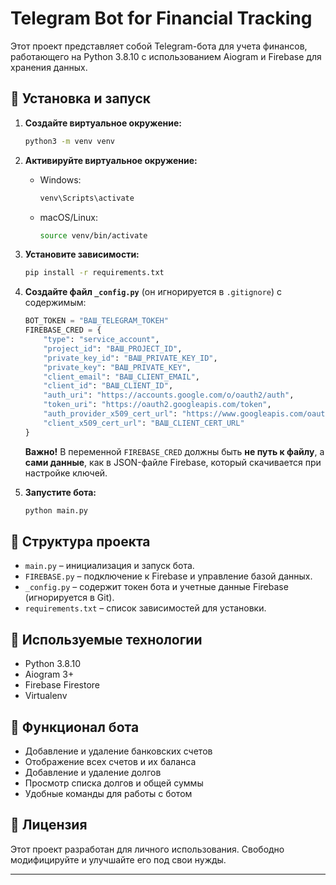 # Telegram Bot for Financial Tracking

Этот проект представляет собой Telegram-бота для учета финансов, работающего на Python 3.8.10 с использованием Aiogram и Firebase для хранения данных.

## 📌 Установка и запуск

1. **Создайте виртуальное окружение:**
   ```sh
   python3 -m venv venv
   ```
2. **Активируйте виртуальное окружение:**
   - Windows:
     ```sh
     venv\Scripts\activate
     ```
   - macOS/Linux:
     ```sh
     source venv/bin/activate
     ```
3. **Установите зависимости:**
   ```sh
   pip install -r requirements.txt
   ```
4. **Создайте файл `_config.py`** (он игнорируется в `.gitignore`) с содержимым:
   ```python
   BOT_TOKEN = "ВАШ_TELEGRAM_ТОКЕН"
   FIREBASE_CRED = {
       "type": "service_account",
       "project_id": "ВАШ_PROJECT_ID",
       "private_key_id": "ВАШ_PRIVATE_KEY_ID",
       "private_key": "ВАШ_PRIVATE_KEY",
       "client_email": "ВАШ_CLIENT_EMAIL",
       "client_id": "ВАШ_CLIENT_ID",
       "auth_uri": "https://accounts.google.com/o/oauth2/auth",
       "token_uri": "https://oauth2.googleapis.com/token",
       "auth_provider_x509_cert_url": "https://www.googleapis.com/oauth2/v1/certs",
       "client_x509_cert_url": "ВАШ_CLIENT_CERT_URL"
   }
   ```
   **Важно!** В переменной `FIREBASE_CRED` должны быть **не путь к файлу**, а **сами данные**, как в JSON-файле Firebase, который скачивается при настройке ключей.

5. **Запустите бота:**
   ```sh
   python main.py
   ```

## 📂 Структура проекта

- `main.py` – инициализация и запуск бота.
- `FIREBASE.py` – подключение к Firebase и управление базой данных.
- `_config.py` – содержит токен бота и учетные данные Firebase (игнорируется в Git).
- `requirements.txt` – список зависимостей для установки.

## 🔗 Используемые технологии
- Python 3.8.10
- Aiogram 3+
- Firebase Firestore
- Virtualenv

## 🚀 Функционал бота
- Добавление и удаление банковских счетов
- Отображение всех счетов и их баланса
- Добавление и удаление долгов
- Просмотр списка долгов и общей суммы
- Удобные команды для работы с ботом

## 📝 Лицензия
Этот проект разработан для личного использования. Свободно модифицируйте и улучшайте его под свои нужды.

---

